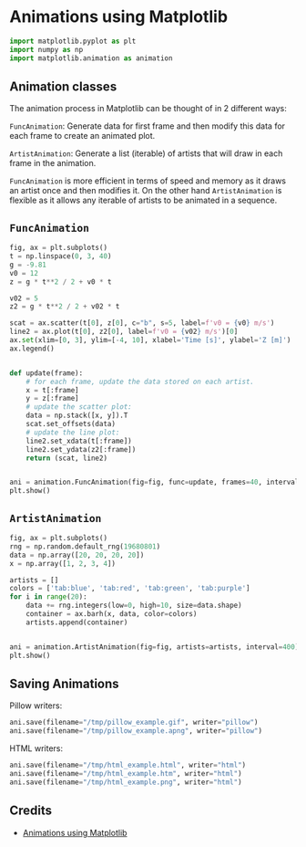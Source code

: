# Animations using Matplotlib

```python
import matplotlib.pyplot as plt
import numpy as np
import matplotlib.animation as animation
```

## Animation classes

The animation process in Matplotlib can be thought of in 2 different ways:

`FuncAnimation`: Generate data for first frame and then modify this data for each frame to create an animated plot.

`ArtistAnimation`: Generate a list (iterable) of artists that will draw in each frame in the animation.

`FuncAnimation` is more efficient in terms of speed and memory as it draws an artist once and then modifies it. 
On the other hand `ArtistAnimation` is flexible as it allows any iterable of artists to be animated in a sequence.

## `FuncAnimation`


```python
fig, ax = plt.subplots()
t = np.linspace(0, 3, 40)
g = -9.81
v0 = 12
z = g * t**2 / 2 + v0 * t

v02 = 5
z2 = g * t**2 / 2 + v02 * t

scat = ax.scatter(t[0], z[0], c="b", s=5, label=f'v0 = {v0} m/s')
line2 = ax.plot(t[0], z2[0], label=f'v0 = {v02} m/s')[0]
ax.set(xlim=[0, 3], ylim=[-4, 10], xlabel='Time [s]', ylabel='Z [m]')
ax.legend()


def update(frame):
    # for each frame, update the data stored on each artist.
    x = t[:frame]
    y = z[:frame]
    # update the scatter plot:
    data = np.stack([x, y]).T
    scat.set_offsets(data)
    # update the line plot:
    line2.set_xdata(t[:frame])
    line2.set_ydata(z2[:frame])
    return (scat, line2)


ani = animation.FuncAnimation(fig=fig, func=update, frames=40, interval=30)
plt.show()
```


## `ArtistAnimation`


```python
fig, ax = plt.subplots()
rng = np.random.default_rng(19680801)
data = np.array([20, 20, 20, 20])
x = np.array([1, 2, 3, 4])

artists = []
colors = ['tab:blue', 'tab:red', 'tab:green', 'tab:purple']
for i in range(20):
    data += rng.integers(low=0, high=10, size=data.shape)
    container = ax.barh(x, data, color=colors)
    artists.append(container)


ani = animation.ArtistAnimation(fig=fig, artists=artists, interval=400)
plt.show()
```



## Saving Animations

Pillow writers:

```python
ani.save(filename="/tmp/pillow_example.gif", writer="pillow")
ani.save(filename="/tmp/pillow_example.apng", writer="pillow")
```

HTML writers:

```python
ani.save(filename="/tmp/html_example.html", writer="html")
ani.save(filename="/tmp/html_example.htm", writer="html")
ani.save(filename="/tmp/html_example.png", writer="html")
```









## Credits

- [Animations using Matplotlib](https://matplotlib.org/stable/users/explain/animations/animations.html)